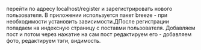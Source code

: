 перейти по адресу localhost/register и зарегистрировать нового пользователя.
В приложении используется пакет breeze - при необходимости установить зависимости.ДПосле регистрации попадаем на индексную страницу с поставми пользователя.
Добавляем пост и потом через нажатие на сам пост редактируем его - добавляем фото, редактируем тэги, видимость.
